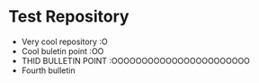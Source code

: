 # Test Repository

* Very cool repository :O
* Cool buletin point :OO
* THID BULLETIN POINT :OOOOOOOOOOOOOOOOOOOOOOO
* Fourth bulletin